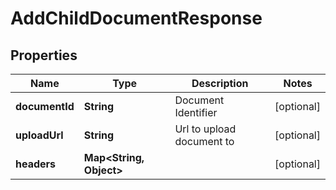 

# AddChildDocumentResponse


## Properties

| Name | Type | Description | Notes |
|------------ | ------------- | ------------- | -------------|
|**documentId** | **String** | Document Identifier |  [optional] |
|**uploadUrl** | **String** | Url to upload document to |  [optional] |
|**headers** | **Map&lt;String, Object&gt;** |  |  [optional] |



